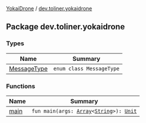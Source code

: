 [YokaiDrone](../index.md) / [dev.toliner.yokaidrone](./index.md)

## Package dev.toliner.yokaidrone

### Types

| Name | Summary |
|---|---|
| [MessageType](-message-type/index.md) | `enum class MessageType` |

### Functions

| Name | Summary |
|---|---|
| [main](main.md) | `fun main(args: `[`Array`](https://kotlinlang.org/api/latest/jvm/stdlib/kotlin/-array/index.html)`<`[`String`](https://kotlinlang.org/api/latest/jvm/stdlib/kotlin/-string/index.html)`>): `[`Unit`](https://kotlinlang.org/api/latest/jvm/stdlib/kotlin/-unit/index.html) |
